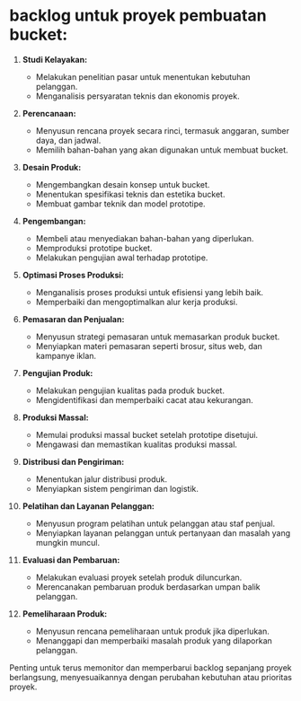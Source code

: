 # backlog untuk proyek pembuatan bucket:

1. **Studi Kelayakan:**
   - Melakukan penelitian pasar untuk menentukan kebutuhan pelanggan.
   - Menganalisis persyaratan teknis dan ekonomis proyek.

2. **Perencanaan:**
   - Menyusun rencana proyek secara rinci, termasuk anggaran, sumber daya, dan jadwal.
   - Memilih bahan-bahan yang akan digunakan untuk membuat bucket.

3. **Desain Produk:**
   - Mengembangkan desain konsep untuk bucket.
   - Menentukan spesifikasi teknis dan estetika bucket.
   - Membuat gambar teknik dan model prototipe.

4. **Pengembangan:**
   - Membeli atau menyediakan bahan-bahan yang diperlukan.
   - Memproduksi prototipe bucket.
   - Melakukan pengujian awal terhadap prototipe.

5. **Optimasi Proses Produksi:**
   - Menganalisis proses produksi untuk efisiensi yang lebih baik.
   - Memperbaiki dan mengoptimalkan alur kerja produksi.

6. **Pemasaran dan Penjualan:**
   - Menyusun strategi pemasaran untuk memasarkan produk bucket.
   - Menyiapkan materi pemasaran seperti brosur, situs web, dan kampanye iklan.

7. **Pengujian Produk:**
   - Melakukan pengujian kualitas pada produk bucket.
   - Mengidentifikasi dan memperbaiki cacat atau kekurangan.

8. **Produksi Massal:**
   - Memulai produksi massal bucket setelah prototipe disetujui.
   - Mengawasi dan memastikan kualitas produksi massal.

9. **Distribusi dan Pengiriman:**
   - Menentukan jalur distribusi produk.
   - Menyiapkan sistem pengiriman dan logistik.

10. **Pelatihan dan Layanan Pelanggan:**
    - Menyusun program pelatihan untuk pelanggan atau staf penjual.
    - Menyiapkan layanan pelanggan untuk pertanyaan dan masalah yang mungkin muncul.

11. **Evaluasi dan Pembaruan:**
    - Melakukan evaluasi proyek setelah produk diluncurkan.
    - Merencanakan pembaruan produk berdasarkan umpan balik pelanggan.

12. **Pemeliharaan Produk:**
    - Menyusun rencana pemeliharaan untuk produk jika diperlukan.
    - Menanggapi dan memperbaiki masalah produk yang dilaporkan pelanggan.

Penting untuk terus memonitor dan memperbarui backlog sepanjang proyek berlangsung, menyesuaikannya dengan perubahan kebutuhan atau prioritas proyek.
